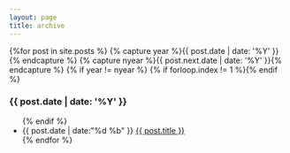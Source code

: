 ```yaml
---
layout: page
title: archive
---
```


<section id="archive">
  {%for post in site.posts %}
    {% capture year %}{{ post.date | date: '%Y' }}{% endcapture %}
    {% capture nyear %}{{ post.next.date | date: '%Y' }}{% endcapture %}
    {% if year != nyear %}
      {% if forloop.index != 1 %}</ul>{% endif %}
      <h3>{{ post.date | date: '%Y' }}</h3><ul>
    {% endif %}
    <li><time>{{ post.date | date:"%d %b" }}</time> <a href="{{ post.url }}">{{ post.title }}</a></li>
  {% endfor %}
</section>
